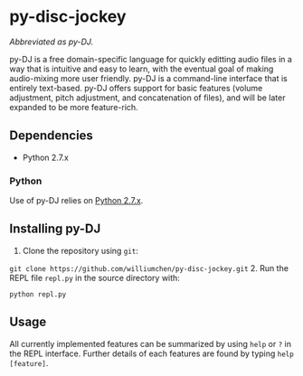 # py-disc-jockey
*Abbreviated as py-DJ.*

py-DJ is a free domain-specific language for quickly editting audio files in a way that is intuitive and easy to learn, with the eventual goal of making audio-mixing more user friendly. py-DJ is a command-line interface that is entirely text-based. py-DJ offers support for basic features (volume adjustment, pitch adjustment, and concatenation of files), and will be later expanded to be more feature-rich. 

## Dependencies
* Python 2.7.x

### Python
Use of py-DJ relies on [Python 2.7.x](https://www.python.org/downloads/). 

## Installing py-DJ
1. Clone the repository using ``` git ```:

  ``` git clone https://github.com/williumchen/py-disc-jockey.git ```
2. Run the REPL file ``` repl.py ``` in the source directory with:

  ``` python repl.py ```
  
## Usage
All currently implemented features can be summarized by using ``` help ``` or ``` ? ``` in the REPL interface. Further details of each features are found by typing ``` help [feature] ```.

